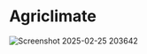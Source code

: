 # Agriclimate

![Screenshot 2025-02-25 203642](https://github.com/user-attachments/assets/9e50517b-f9c5-4d8b-8eba-5fd2a51cb4ca)
